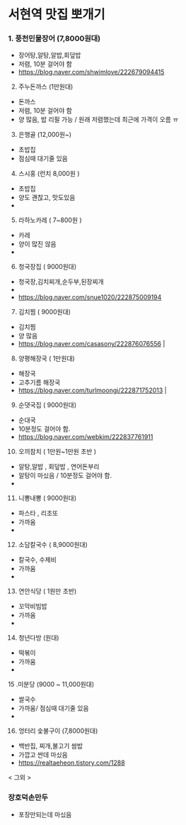# 서현역 맛집 뽀개기

### 1. 풍천민물장어 (7,8000원대)
* 장어탕,알탕,알밥,회덮밥 
* 저렴, 10분 걸어야 함 
* https://blog.naver.com/shwimlove/222679094415 

2. 주누돈까스 (1만원대)
* 돈까스
* 저렴, 10분 걸어야 함 
* 양 많음, 밥 리필 가능 / 원래 저렴했는데 최근에 가격이 오름 ㅠ

3. 은행골 (12,000원~)
*  초밥집
*  점심때 대기줄 있음  

4. 스시홍 (런치 8,000원 )
*  초밥집
*  양도 괜찮고, 맛도있음     
*

5. 라하노카레 ( 7~800원 )
*  카레
*  양이 많진 않음      
*

6. 청국장집 ( 9000원대)
*  청국장,김치찌개,순두부,된장찌개 
*  
* https://blog.naver.com/snue1020/222875009194 

7. 김치찜 ( 9000원대)
*  김치찜
*  양 많음  
* https://blog.naver.com/casasony/222876076556   |

8. 양평해장국 ( 1만원대)
*  해장국
*  고추기름 해장국 
*  https://blog.naver.com/turlmoongi/222871752013 |                                                          
 
9. 순댓국집 ( 9000원대)
*  순대국
*  10분정도 걸어야 함.  
*  https://blog.naver.com/webkim/222837761911

10. 오끼참치 ( 1만원~1만원 초반 )
*  알탕,알밥 , 회덮밥 , 연어돈부리
*  알탕이 마싰음 / 10분정도 걸어야 함. 
*  

11. 니뽕내뽕 ( 9000원대)
*  파스타 , 리조또
*  가까움
*  

12. 소담칼국수 (  8,9000원대)
*  칼국수, 수제비
*  가까움
*  

13. 연안식당 ( 1원만 초반)
*  꼬막비빔밥
*  가까움
*  

14. 청년다방 (원대)
*  떡볶이
*  가까움
*  

 
15 .미분당 (9000 ~ 11,000원대)
*  쌀국수
*  가까움/ 점심때 대기줄 있음 
*  

16. 엉터리 숯불구이  (7,8000원대)
*  백반집, 찌개,불고기 쌈밥
*  가깝고 싼데 마싰음 
*  https://realtaeheon.tistory.com/1288    

< 그외 >                                           
### 장호덕손만두
* 포장만되는데 마싰음
